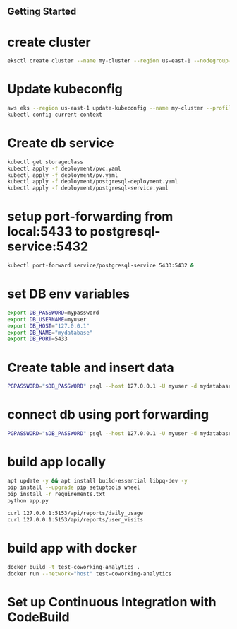 ## Getting Started

# create cluster
```bash
eksctl create cluster --name my-cluster --region us-east-1 --nodegroup-name my-nodes --node-type t3.small --nodes 1 --nodes-min 1 --nodes-max 2 --profile udacity-cloud
```

# Update kubeconfig
```bash
aws eks --region us-east-1 update-kubeconfig --name my-cluster --profile udacity-cloud
kubectl config current-context
```

# Create db service
```bash
kubectl get storageclass
kubectl apply -f deployment/pvc.yaml
kubectl apply -f deployment/pv.yaml
kubectl apply -f deployment/postgresql-deployment.yaml
kubectl apply -f deployment/postgresql-service.yaml
```

# setup port-forwarding from local:5433 to postgresql-service:5432
```bash
kubectl port-forward service/postgresql-service 5433:5432 &
```

# set DB env variables

```bash
export DB_PASSWORD=mypassword
export DB_USERNAME=myuser
export DB_HOST="127.0.0.1"
export DB_NAME="mydatabase"
export DB_PORT=5433
```

# Create table and insert data
```bash
PGPASSWORD="$DB_PASSWORD" psql --host 127.0.0.1 -U myuser -d mydatabase -p 5433 < db/<files.sql>
```

# connect db using port forwarding
```bash
PGPASSWORD="$DB_PASSWORD" psql --host 127.0.0.1 -U myuser -d mydatabase -p 5433
```

# build app locally 
```bash
apt update -y && apt install build-essential libpq-dev -y
pip install --upgrade pip setuptools wheel
pip install -r requirements.txt
python app.py

curl 127.0.0.1:5153/api/reports/daily_usage
curl 127.0.0.1:5153/api/reports/user_visits
```

# build app with docker
```bash
docker build -t test-coworking-analytics .
docker run --network="host" test-coworking-analytics
```

# Set up Continuous Integration with CodeBuild

